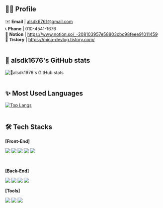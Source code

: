 
## 👩‍💻 Profile
✉️ **Email** | alsdk6761@gmail.com <br />
📞 **Phone** | 010-4541-1676 <br />
🎯 **Notion** | https://www.notion.so/_-208103957e58803cbc98feee91011459 <br />
📒 **Tistory** | https://mina-devlog.tistory.com/ <br /><br />


## 🌱 alsdk1676's GitHub stats
![🌱alsdk1676's GitHub stats](https://github-readme-stats.vercel.app/api?username=alsdk1676&show_icons=true&theme=transparent) <br /><br />


## ✨ Most Used Languages 
[![Top Langs](https://github-readme-stats.vercel.app/api/top-langs/?username=alsdk1676&layout=donut)](https://github.com/anuraghazra/github-readme-stats)<br /><br />


## 🛠️ Tech Stacks

**[Front-End]**
<p>
<img src="https://img.shields.io/badge/HTML5-E34F26?style=flat-square&logo=HTML5&logoColor=white"/>
<img src="https://img.shields.io/badge/CSS3-1572B6?style=flat-square&logo=CSS3&logoColor=white"/>
<img src="https://img.shields.io/badge/JavaScript-F7DF1E?style=flat-square&logo=JavaScript&logoColor=white"/>
<img src="https://img.shields.io/badge/TypeScript-3178C6?style=flat-square&logo=TypeScript&logoColor=white"/>
<img src="https://img.shields.io/badge/React-61DAFB?style=flat-square&logo=React&logoColor=white"/>
</p>

<br/>

**[Back-End]**
<p>
<img src="https://img.shields.io/badge/Java-007396?style=flat-square&logo=Java&logoColor=white"/>
<img src="https://img.shields.io/badge/Spring Boot-6DB33F?style=flat-square&logo=Spring Boot&logoColor=white" />
<img src="https://img.shields.io/badge/JSP-007396?style=flat-square&logo=Java&logoColor=white"/>
<img src="https://img.shields.io/badge/Oracle-F80000?style=flat-square&logo=Oracle&logoColor=white"/>
</p>
 

**[Tools]**
<p>
<img src="https://img.shields.io/badge/Git-F05032?style=flat-square&logo=Git&logoColor=white"/>  
<img src="https://img.shields.io/badge/Github-181717?style=flat-square&logo=Github&logoColor=white"/>
<img src="https://img.shields.io/badge/Figma-F24E1E?style=flat-square&logo=Figma&logoColor=white"/>
<img src="https://img.shields.io/badge/Swagger-85EA2D?style=flat-square&logo=Swagger&logoColor=black
</p>
<br/><br/>


  






<!--
**alsdk1676/alsdk1676** is a ✨ _special_ ✨ repository because its `README.md` (this file) appears on your GitHub profile.

Here are some ideas to get you started:

- 🔭 I’m currently working on ...
- 🌱 I’m currently learning ...
- 👯 I’m looking to collaborate on ...
- 🤔 I’m looking for help with ...
- 💬 Ask me about ...
- 📫 How to reach me: ...
- 😄 Pronouns: ...
- ⚡ Fun fact: ...
-->

